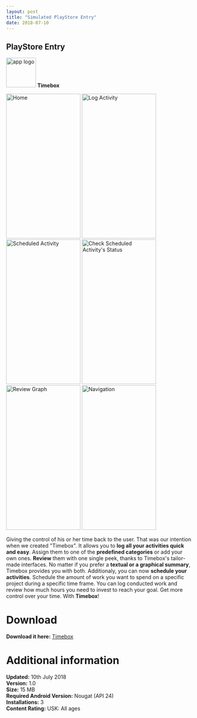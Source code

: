 ```yaml
---
layout: post
title: "Simulated PlayStore Entry"
date: 2018-07-10
---
```

## PlayStore Entry
<img src="{{site.baseurl}}/images/app_logo_red-web.png" alt="app logo" width="80" height="80"> **Timebox**

<img src="{{site.baseurl}}/images/HomeScreen.png" alt="Home" width="200" height="390"> <img src="{{site.baseurl}}/images/logActivity1.png" alt="Log Activity" width="200" height="390"> <img src="{{site.baseurl}}/images/scheduledActivity.png" alt="Scheduled Activity" width="200" height="390"> <img src="{{site.baseurl}}/images/scheduledStatus.png" alt="Check Scheduled Activity's Status" width="200" height="390"> <img src="{{site.baseurl}}/images/reviewGraph1.png" alt="Review Graph" width="200" height="390"> <img src="{{site.baseurl}}/images/navigation.png" alt="Navigation" width="200" height="390">

Giving the control of his or her time back to the user. That was our intention when we created "Timebox". It allows you to **log all your activities quick and easy**. Assign them to one of the **predefined categories** or add your own ones. 
**Review** them with one single peek, thanks to Timebox's tailor-made interfaces. No matter if you prefer a **textual or a graphical summary**, Timebox provides you with both. 
Additionaly, you can now **schedule your activities**. Schedule the amount of work you want to spend on a specific project during a specific time frame. You can log conducted work and review how much hours you need to invest to reach your goal. 
Get more control over your time. With **Timebox**!

# Download

**Download it here:** [Timebox](https://docs.google.com/uc?export=download&id=1BbldF6TC_unPRGCDW-9qSiJ7vQs6GDrf)

# Additional information
**Updated:** 10th July 2018     
**Version:** 1.0      
**Size:** 15 MB           
**Required Android Version:** Nougat (API 24)                           
**Installations:** 3            
**Content Rating:** USK: All ages              


